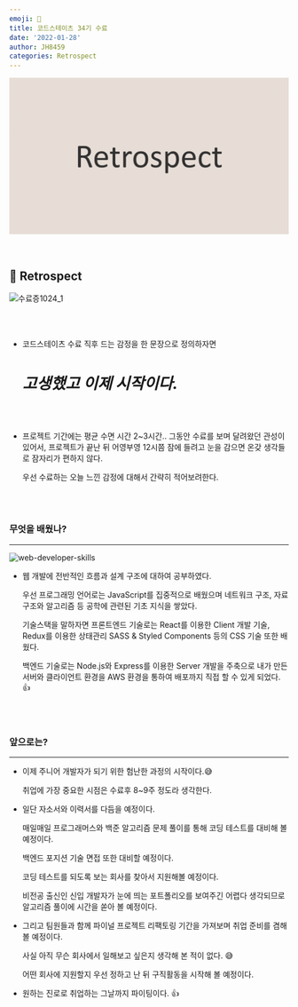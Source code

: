 ```yaml
---
emoji: 🤔
title: 코드스테이츠 34기 수료
date: '2022-01-28'
author: JH8459
categories: Retrospect
---
```


![github-blog.png](../../../assets/common/retrospect.png)

<br>

## 🤔 Retrospect

![수료증1024_1](https://user-images.githubusercontent.com/83164003/151650800-00ba9a63-5827-462a-91d3-e453381cc515.jpg)

<br>
<br>

- 코드스테이츠 수료 직후 드는 감정을 한 문장으로 정의하자면

  # **_고생했고 이제 시작이다._**

<br>
<br>

- 프로젝트 기간에는 평균 수면 시간 2~3시간.. 그동안 수료를 보며 달려왔던 관성이 있어서, 프로젝트가 끝난 뒤 어영부영 12시쯤 잠에 들려고 눈을 감으면 온갖 생각들로 잠자리가 편하지 않다.

  우선 수료하는 오늘 느낀 감정에 대해서 간략히 적어보려한다.

<br>
<br>

### 무엇을 배웠나?

---

![web-developer-skills](https://user-images.githubusercontent.com/83164003/151651548-2acaaae3-1ab1-4747-8bc3-98fb61cb819c.jpeg)

- 웹 개발에 전반적인 흐름과 설계 구조에 대하여 공부하였다.

  우선 프로그래밍 언어로는 JavaScript를 집중적으로 배웠으며 네트워크 구조, 자료구조와 알고리즘 등 공학에 관련된 기초 지식을 쌓았다.

  기술스택을 말하자면 프론트엔드 기술로는 React를 이용한 Client 개발 기술, Redux를 이용한 상태관리 SASS & Styled Components 등의 CSS 기술 또한 배웠다.

  백엔드 기술로는 Node.js와 Express를 이용한 Server 개발을 주축으로 내가 만든 서버와 클라이언트 환경을 AWS 환경을 통하여 배포까지 직접 할 수 있게 되었다. 👍

<br>
<br>

### 앞으로는?

---

- 이제 주니어 개발자가 되기 위한 험난한 과정의 시작이다.😅

  취업에 가장 중요한 시점은 수료후 8~9주 정도라 생각한다.

- 일단 자소서와 이력서를 다듬을 예정이다.

  매일매일 프로그래머스와 백준 알고리즘 문제 풀이를 통해 코딩 테스트를 대비해 볼 예정이다.

  백엔드 포지션 기술 면접 또한 대비할 예정이다.

  코딩 테스트를 되도록 보는 회사를 찾아서 지원해볼 예정이다.

  비전공 출신인 신입 개발자가 눈에 띄는 포트폴리오를 보여주긴 어렵다 생각되므로 알고리즘 풀이에 시간을 쏟아 볼 예정이다.

- 그리고 팀원들과 함께 파이널 프로젝트 리팩토링 기간을 가져보며 취업 준비를 겸해볼 예정이다.

  사실 아직 무슨 회사에서 일해보고 싶은지 생각해 본 적이 없다. 😅

  어떤 회사에 지원할지 우선 정하고 난 뒤 구직활동을 시작해 볼 예정이다.

- 원하는 진로로 취업하는 그날까지 파이팅이다. 👍

<br>
<br>

